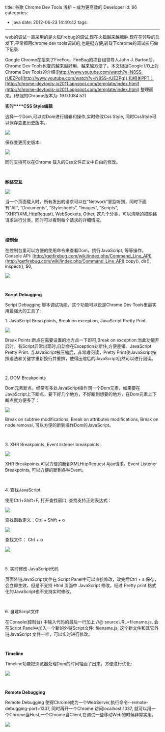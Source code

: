 title: 谷歌 Chrome Dev Tools 浅析 – 成为更高效的 Developer
id: 96
categories:
  - java
date: 2012-06-23 14:40:42
tags:
---

web的调试一直采用的是火狐firebug的调试,现在火狐越来越臃肿.现在在领导的启发下,平常都用chrome dev tools调试的,也是挺方便,转载下chrome的调试技巧做下记录.

Google Chrome在招来了FireFox，FireBug的项目组领导人John J. Barton后，Chrome Dev Tools也变的越来越好用，越来越方便了。本文根据Google I/O上对Chrome Dev Tools的介绍([http://www.youtube.com/watch?v=N8SS-rUEZPg](http://www.youtube.com/watch?v=N8SS-rUEZPg)),和相关PPT：[http://chrome-devtools-io2011.appspot.com/template/index.html](http://chrome-devtools-io2011.appspot.com/template/index.html)<span>&nbsp;</span>整理而来。(参照的Chrome版本为: 19.0.1084.52)

**实时****CSS Style编辑**

选择一个Dom,可以对Dom进行编辑和操作,实时修改Css Style, 同时CssStyle可以保存变更历史版本。

[![](http://m2.img.libdd.com/farm4/2012/0822/05/B60EA9887688D6D1E490FA25CBF53F0EFD85598D7D8E_500_240.jpg)</img>](http://images.cnblogs.com/cnblogs_com/powertoolsteam/201206/201206151641216466.jpg)

保存变更历史版本:

[![](http://m3.img.libdd.com/farm4/2012/0822/05/9453099C07F5E19E7681429ED89D01CE4D0E968D7D8E_500_240.jpg)</img>](http://images.cnblogs.com/cnblogs_com/powertoolsteam/201206/20120615164122120.jpg)

同时支持可以在Chrome 载入的Css文件正文中自由的修改。

&nbsp;

**网络交互**

[![](http://m3.img.libdd.com/farm5/2012/0822/05/6F9A26927141F254D4F92740E76DFD057060BB8D7D8E_500_269.jpg)</img>](http://images.cnblogs.com/cnblogs_com/powertoolsteam/201206/201206151641233010.jpg)

当一个页面载入时，所有发出的请求可以在“Network”里监听到，同时下面有”All”, “Documents”, ”Stylesheets”, “Images”, “Scripts”, “XHR”(XMLHttpRequst), WebSockets, Other, 这几个分类，可以清晰的把网络请求进行分类，同时可以看到每个请求的详细情况。

&nbsp;

**控制台**

在控制台里可以方便的使用命令来查看Dom，执行JavaScript, 等等操作， Console API:<span>&nbsp;</span>[http://getfirebug.com/wiki/index.php/Command_Line_API](http://getfirebug.com/wiki/index.php/Command_Line_API)<span>&nbsp;</span>copy(), dir(), inspect(), $0,

[![](http://m2.img.libdd.com/farm4/2012/0822/05/8C20A2EA94BDCCE991EA4EEFCC956BAEFA90BB8D7D8E_500_270.jpg)</img>](http://images.cnblogs.com/cnblogs_com/powertoolsteam/201206/201206151641233076.jpg)

&nbsp;

**Script Debugging**

Script Debugging 脚本调试功能，这个功能可以说是Chrome Dev Tools里最实用最强大的工具了:

1\. JavaScript Breakpoints, Break on exception, JavaScript Pretty Print.

[![](http://m1.img.libdd.com/farm4/2012/0822/05/F16F42AAACD592CD76BE2B2910194B8F323C678D7D8E_500_278.jpg)</img>](http://images.cnblogs.com/cnblogs_com/powertoolsteam/201206/20120615164124634.jpg)

Break Points:断点在需要设置的地方点一下即可,Break on exception:当此功能开启时，有Script异常出现时,自动会在Exception处断住,方便差错。JavaScript Pretty Print: 当JavaScript被压缩后，非常难阅读，Pretty Print使JavaScript按照语法和关键字重新换行并重排，使得压缩后的JavaScript仍然可以进行阅读。

&nbsp;

2\. DOM Breakpoints

Dom元素断点，经常有多处JavaScript操作同一个Dom元素，如果要在JavaScript上下断点，要下好几个地方，不好断到想要的地方，在Dom元素上下断点就方便多了：

[![](http://m3.img.libdd.com/farm5/2012/0822/05/ED31095AA3B05BAE0DB562165926C2B22B68DE8D7D8E_500_309.jpg)</img>](http://images.cnblogs.com/cnblogs_com/powertoolsteam/201206/201206151641248192.jpg)

Break on subtree modifications, Break on attributes modifications, Break on node removal, 可以方便的断到操作Dom的JavaScript。

&nbsp;

3\. XHR Breakpoints, Event listener breakpoints:

[![](http://m1.img.libdd.com/farm4/2012/0822/05/ED1A59C9BF6D4F2E42D722FFA1B7CF771AD0818D7D8E_500_298.jpg)</img>](http://images.cnblogs.com/cnblogs_com/powertoolsteam/201206/201206151641259338.jpg)

XHR Breakpoints,可以方便的断到XMLHttpRequest Ajax请求。Event Listener Breakpoints, 可以方便的断到各种Event。

&nbsp;

4\. 查找JavaScript

使用Ctrl+Shift+F, 打开查找窗口, 查找支持正则表达式：

[![](http://m3.img.libdd.com/farm4/2012/0822/05/4F9C36E77F4CEBB2541103A059A7B71CBDF2358D7D8E_500_298.jpg)</img>](http://images.cnblogs.com/cnblogs_com/powertoolsteam/201206/201206151641252435.jpg)

查找函数定义：Ctrl + Shift + o

[![](http://m3.img.libdd.com/farm5/2012/0822/05/10DACC0FABB1E3D0F2F4F279F2DA77AD2E22A88D7D8E_500_298.jpg)</img>](http://images.cnblogs.com/cnblogs_com/powertoolsteam/201206/201206151641269993.jpg)

查找文件： Ctrl + o

[![](http://m3.img.libdd.com/farm5/2012/0822/05/21DEF0A77D9B160CE7208FBD5377A63F2623488D7D8E_500_298.jpg)</img>](http://images.cnblogs.com/cnblogs_com/powertoolsteam/201206/201206151641275457.jpg)

&nbsp;

5\. 实时修改 JavaScript代码

页面外链JavaScript文件在 Script Panel中可以直接修改，改完后Ctrl + s<span>&nbsp;</span>保存， 会立即生效，但是不支持 Html 页面中 JavaScript 修改，经过 Pretty print 格式化的JavaScript也不支持实时修改。

&nbsp;

6\. 自建Script文件

在Console(控制台) 中输入代码的最后一行加上 //@ sourceURL=filename.js, 会在Script Panel中加入一个新的外链Script文件: filename.js, 这个新文件和其它外链JavaScript 文件一样，可以实时进行修改。

&nbsp;

**Timeline**

Timeline功能把浏览器处理Dom的时间轴画了出来，方便进行优化:

[![](http://m3.img.libdd.com/farm5/2012/0822/05/32EC2403A4101EF6B848A64E069651F67BA2A68D7D8E_500_298.jpg)</img>](http://images.cnblogs.com/cnblogs_com/powertoolsteam/201206/201206151641281063.jpg)

&nbsp;

**Remote Debugging**

Remote Debugging 使得Chrome成为一个WebServer,执行命令--remote-debugging-port=1337, 同时再开一个Chrome 访问localhost:1337, 就可以用一个Chrome当Host,一个Chrome当Client,在调试一些移动Web的时候非常实用。

[![](http://m3.img.libdd.com/farm4/2012/0822/05/EFCFBA2470154B1F92677FD52D93BB113ED9D6189977_500_367.jpg)</img>](http://images.cnblogs.com/cnblogs_com/powertoolsteam/201206/201206151641287749.jpg)